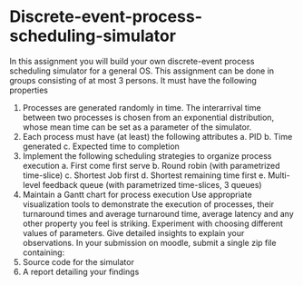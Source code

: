# Discrete-event-process-scheduling-simulator

In this assignment you will build your own discrete-event process scheduling simulator for a general OS.
This assignment can be done in groups consisting of at most 3 persons. It must have the following
properties
1. Processes are generated randomly in time. The interarrival time between two processes is
chosen from an exponential distribution, whose mean time can be set as a parameter of the
simulator.
2. Each process must have (at least) the following attributes
a. PID
b. Time generated
c. Expected time to completion
3. Implement the following scheduling strategies to organize process execution
a. First come first serve
b. Round robin (with parametrized time-slice)
c. Shortest Job first
d. Shortest remaining time first
e. Multi-level feedback queue (with parametrized time-slices, 3 queues)
4. Maintain a Gantt chart for process execution
Use appropriate visualization tools to demonstrate the execution of processes, their turnaround times
and average turnaround time, average latency and any other property you feel is striking. Experiment
with choosing different values of parameters. Give detailed insights to explain your observations.
In your submission on moodle, submit a single zip file containing:
1. Source code for the simulator
2. A report detailing your findings
